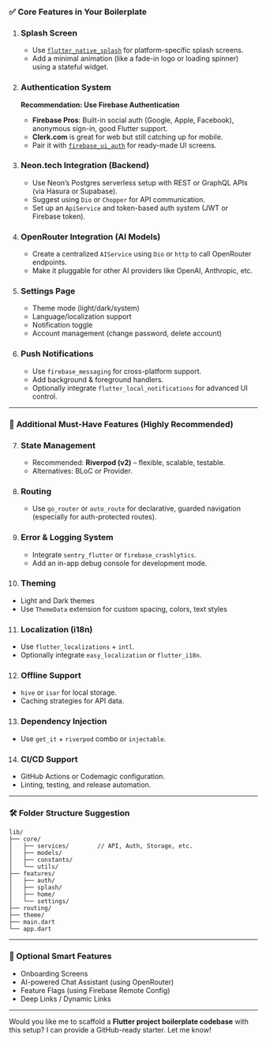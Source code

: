 ### ✅ **Core Features in Your Boilerplate**

1. ### **Splash Screen**

   * Use [`flutter_native_splash`](https://pub.dev/packages/flutter_native_splash) for platform-specific splash screens.
   * Add a minimal animation (like a fade-in logo or loading spinner) using a stateful widget.

2. ### **Authentication System**

   **Recommendation: Use Firebase Authentication**

   * **Firebase Pros**: Built-in social auth (Google, Apple, Facebook), anonymous sign-in, good Flutter support.
   * **Clerk.com** is great for web but still catching up for mobile.
   * Pair it with [`firebase_ui_auth`](https://pub.dev/packages/firebase_ui_auth) for ready-made UI screens.

3. ### **Neon.tech Integration (Backend)**

   * Use Neon’s Postgres serverless setup with REST or GraphQL APIs (via Hasura or Supabase).
   * Suggest using `Dio` or `Chopper` for API communication.
   * Set up an `ApiService` and token-based auth system (JWT or Firebase token).

4. ### **OpenRouter Integration (AI Models)**

   * Create a centralized `AIService` using `Dio` or `http` to call OpenRouter endpoints.
   * Make it pluggable for other AI providers like OpenAI, Anthropic, etc.

5. ### **Settings Page**

   * Theme mode (light/dark/system)
   * Language/localization support
   * Notification toggle
   * Account management (change password, delete account)

6. ### **Push Notifications**

   * Use `firebase_messaging` for cross-platform support.
   * Add background & foreground handlers.
   * Optionally integrate `flutter_local_notifications` for advanced UI control.

---

### 🧩 **Additional Must-Have Features (Highly Recommended)**

7. ### **State Management**

   * Recommended: **Riverpod (v2)** – flexible, scalable, testable.
   * Alternatives: BLoC or Provider.

8. ### **Routing**

   * Use `go_router` or `auto_route` for declarative, guarded navigation (especially for auth-protected routes).

9. ### **Error & Logging System**

   * Integrate `sentry_flutter` or `firebase_crashlytics`.
   * Add an in-app debug console for development mode.

10. ### **Theming**

* Light and Dark themes
* Use `ThemeData` extension for custom spacing, colors, text styles

11. ### **Localization (i18n)**

* Use `flutter_localizations` + `intl`.
* Optionally integrate `easy_localization` or `flutter_i18n`.

12. ### **Offline Support**

* `hive` or `isar` for local storage.
* Caching strategies for API data.

13. ### **Dependency Injection**

* Use `get_it` + `riverpod` combo or `injectable`.

14. ### **CI/CD Support**

* GitHub Actions or Codemagic configuration.
* Linting, testing, and release automation.

---

### 🛠 Folder Structure Suggestion

```
lib/
├── core/
│   ├── services/        // API, Auth, Storage, etc.
│   ├── models/
│   ├── constants/
│   └── utils/
├── features/
│   ├── auth/
│   ├── splash/
│   ├── home/
│   └── settings/
├── routing/
├── theme/
├── main.dart
└── app.dart
```

---

### 🧠 Optional Smart Features

* Onboarding Screens
* AI-powered Chat Assistant (using OpenRouter)
* Feature Flags (using Firebase Remote Config)
* Deep Links / Dynamic Links

---

Would you like me to scaffold a **Flutter project boilerplate codebase** with this setup? I can provide a GitHub-ready starter. Let me know!
